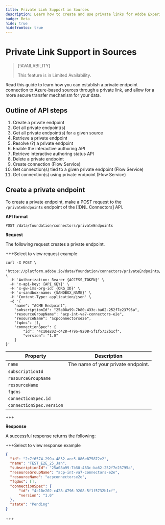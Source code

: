 ```yaml
---
title: Private Link Support in Sources
description: Learn how to create and use private links for Adobe Experience Platform Sources
badge: Beta
hide: true
hidefromtoc: true
---
```

# Private Link Support in Sources

>[!AVAILABILITY]
>
>This feature is in Limited Availability.

Read this guide to learn how you can establish a private endpoint connection to Azure-based sources through a private link, and allow for a more secure transfer mechanism for your data. 

## Outline of API steps

1. Create a private endpoint
2. Get all private endpoint(s)
3. Get all private endpoint(s) for a given source
4. Retrieve a private endpoint
5. Resolve (?) a private endpoint
6. Enable the interactive authoring API
7. Retrieve interactive authoring status API
8. Delete a private endpoint
9. Create connection (Flow Service)
10. Get connection(s) tied to a given private endpoint (Flow Service)
11. Get connection(s) using private endpoint (Flow Service)

## Create a private endpoint

To create a private endpoint, make a POST request to the `/privateEndpoints` endpoint of the [!DNL Connectors] API.

**API format**

```http
POST /data/foundation/connectors/privateEndpoints
```

**Request**

The following request creates a private endpoint.

+++Select to view request example

```shell
curl -X POST \
  'https://platform.adobe.io/data/foundation/connectors/privateEndpoints/' \
  -H 'Authorization: Bearer {ACCESS_TOKEN}' \
  -H 'x-api-key: {API_KEY}' \
  -H 'x-gw-ims-org-id: {ORG_ID}' \
  -H 'x-sandbox-name: {SANDBOX_NAME}' \
  -H 'Content-Type: application/json' \
  -d '{
    "name": "ACME Endpoint",
    "subscriptionId": "25a08a99-7b80-433c-ba62-252f7e23795a",
    "resourceGroupName": "acp-int-va7-connectors-e2e",
    "resourceName": "acpconnectorse2e",
    "fqdns": [],
    "connectionSpec": {
        "id": "4c10e202-c428-4796-9208-5f1f5732b1cf",
        "version": "1.0"
    }
}'
```

| Property | Description |
| --- | --- |
| `name` | The name of your private endpoint. |
| `subscriptionId` | |
| `resourceGroupName` |
| `resourceName` |
| `fqdns` |
| `connectionSpec.id` |
| `connectionSpec.version` |

+++

**Response**

A successful response returns the following:

+++Select to view response example

```json
{
  "id": "2c7f6574-299a-4832-aec5-886e875872e2",
  "name": "TEST_E2E_25_Jan",
  "subscriptionId": "25a08a99-7b80-433c-ba62-252f7e23795a",
  "resourceGroupName": "acp-int-va7-connectors-e2e",
  "resourceName": "acpconnectorse2e",
  "fqdns": [],
  "connectionSpec": {
      "id": "4c10e202-c428-4796-9208-5f1f5732b1cf",
      "version": "1.0"
  },
  "state": "Pending"
}
```

+++